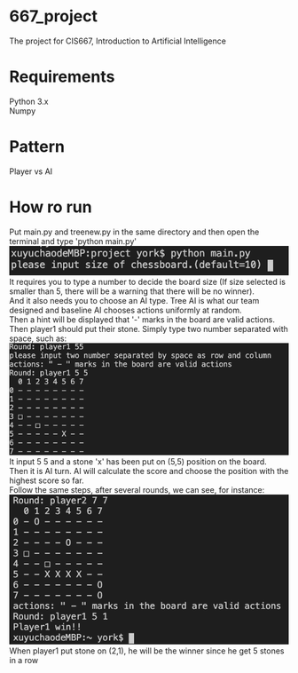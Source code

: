 # 667_project
The project for CIS667, Introduction to Artificial Intelligence

# Requirements
Python 3.x<br/>
Numpy

# Pattern
Player vs AI

# How ro run
Put main.py and treenew.py in the same directory and then open the terminal and type 'python main.py'<br/>
![alt text](Screenshots/initial.png)<br/>
It requires you to type a number to decide the board size (If size selected is smaller than 5, there will be a warning that there will be no winner).<br/>
And it also needs you to choose an AI type. Tree AI is what our team designed and baseline AI chooses actions uniformly at random.<br/>
Then a hint will be displayed that '-' marks in the board are valid actions.<br/>
Then player1 should put their stone. Simply type two number separated with space, such as:<br/>
![alt text](Screenshots/player1.png)<br/>
It input 5 5 and a stone 'x' has been put on (5,5) position on the board.<br/>
Then it is AI turn. AI will calculate the score and choose the position with the highest score so far.<br/>
Follow the same steps, after several rounds, we can see, for instance:<br/>
![alt text](Screenshots/winner.png)<br/>
When player1 put stone on (2,1), he will be the winner since he get 5 stones in a row<br/>
